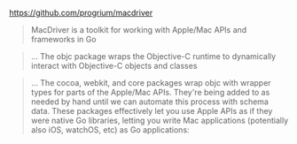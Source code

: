 https://github.com/progrium/macdriver

> MacDriver is a toolkit for working with Apple/Mac APIs and frameworks in Go

> ... The objc package wraps the Objective-C runtime to dynamically interact with Objective-C objects and classes

> ... The cocoa, webkit, and core packages wrap objc with wrapper types for parts of the Apple/Mac APIs. They're being added to as needed by hand until we can automate this process with schema data. These packages effectively let you use Apple APIs as if they were native Go libraries, letting you write Mac applications (potentially also iOS, watchOS, etc) as Go applications: